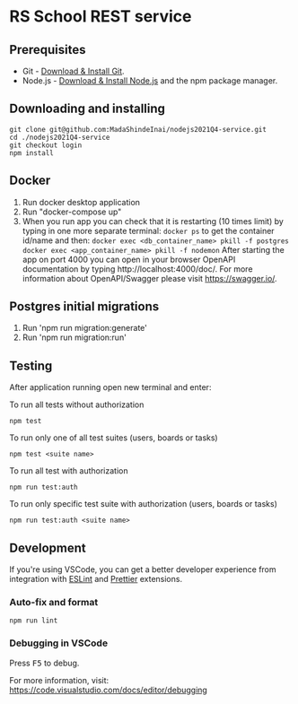 # RS School REST service

## Prerequisites

- Git - [Download & Install Git](https://git-scm.com/downloads).
- Node.js - [Download & Install Node.js](https://nodejs.org/en/download/) and the npm package manager.

## Downloading and installing

```
git clone git@github.com:MadaShindeInai/nodejs2021Q4-service.git
cd ./nodejs2021Q4-service
git checkout login
npm install
```
## Docker
1) Run docker desktop application
3) Run "docker-compose up"
4) When you run app you can check that it is restarting (10 times limit) by typing in one more separate terminal:
```docker ps``` to get the container id/name and then:
```docker exec <db_container_name> pkill -f postgres```
```docker exec <app_container_name> pkill -f nodemon```
After starting the app on port 4000 you can open
in your browser OpenAPI documentation by typing http://localhost:4000/doc/.
For more information about OpenAPI/Swagger please visit https://swagger.io/.
## Postgres initial migrations
1) Run 'npm run migration:generate'
2) Run 'npm run migration:run'

## Testing

After application running open new terminal and enter:

To run all tests without authorization

```
npm test
```

To run only one of all test suites (users, boards or tasks)

```
npm test <suite name>
```

To run all test with authorization

```
npm run test:auth
```

To run only specific test suite with authorization (users, boards or tasks)

```
npm run test:auth <suite name>
```

## Development

If you're using VSCode, you can get a better developer experience from integration with [ESLint](https://marketplace.visualstudio.com/items?itemName=dbaeumer.vscode-eslint) and [Prettier](https://marketplace.visualstudio.com/items?itemName=esbenp.prettier-vscode) extensions.

### Auto-fix and format

```
npm run lint
```

### Debugging in VSCode

Press <kbd>F5</kbd> to debug.

For more information, visit: https://code.visualstudio.com/docs/editor/debugging
